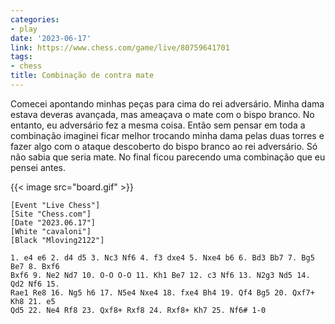 ```yaml
---
categories:
- play
date: '2023-06-17'
link: https://www.chess.com/game/live/80759641701
tags:
- chess
title: Combinação de contra mate
---
```


Comecei apontando minhas peças para cima do rei adversário. Minha dama estava deveras avançada, mas ameaçava o mate com o bispo branco. No entanto, eu adversário fez a mesma coisa. Então sem pensar em toda a combinação imaginei ficar melhor trocando minha dama pelas duas torres e fazer algo com o ataque descoberto do bispo branco ao rei adversário. Só não sabia que seria mate. No final ficou parecendo uma combinação que eu pensei antes.

{{< image src="board.gif" >}}

```
[Event "Live Chess"]
[Site "Chess.com"]
[Date "2023.06.17"]
[White "cavaloni"]
[Black "Mloving2122"]

1. e4 e6 2. d4 d5 3. Nc3 Nf6 4. f3 dxe4 5. Nxe4 b6 6. Bd3 Bb7 7. Bg5 Be7 8. Bxf6
Bxf6 9. Ne2 Nd7 10. O-O O-O 11. Kh1 Be7 12. c3 Nf6 13. N2g3 Nd5 14. Qd2 Nf6 15.
Rae1 Re8 16. Ng5 h6 17. N5e4 Nxe4 18. fxe4 Bh4 19. Qf4 Bg5 20. Qxf7+ Kh8 21. e5
Qd5 22. Ne4 Rf8 23. Qxf8+ Rxf8 24. Rxf8+ Kh7 25. Nf6# 1-0
```


